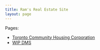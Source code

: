 ```yaml
---
title: Ram's Real Estate Site
layout: page
---
```



Pages:  
- [Toronto Community Housing Corporation](toronto-community-housing-corporation.html)  
- [WIP DMS](wip.html) 
